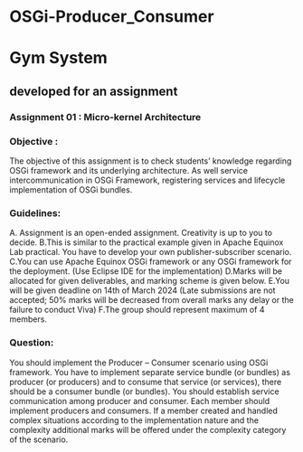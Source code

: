 # OSGi-Producer_Consumer
# Gym System
## developed for an assignment 

### Assignment 01 : Micro-kernel Architecture
### Objective :
The objective of this assignment is to check students’ knowledge regarding OSGi framework and its underlying architecture. As well service intercommunication in OSGi Framework, registering services and lifecycle implementation of OSGi bundles.

### Guidelines:
A. Assignment is an open-ended assignment. Creativity is up to you to decide.
B.This is similar to the practical example given in Apache Equinox Lab practical. You have to develop your own publisher-subscriber scenario.
C.You can use Apache Equinox OSGi framework or any OSGi framework for the deployment. (Use Eclipse IDE for the implementation)
D.Marks will be allocated for given deliverables, and marking scheme is given below.
E.You will be given deadline on 14th of March 2024 (Late submissions are not accepted; 50% marks will be decreased from overall marks any delay or the failure to conduct Viva)
F.The group should represent maximum of 4 members.
### Question:
You should implement the Producer – Consumer scenario using OSGi framework. You have to implement separate service bundle (or bundles) as producer (or producers) and to consume that service (or services), there should be a consumer bundle (or bundles). You should establish service communication among producer and consumer.
Each member should implement producers and consumers. If a member created and handled complex situations according to the implementation nature and the complexity additional marks will be offered under the complexity category of the scenario.
